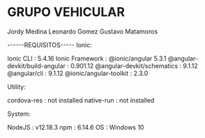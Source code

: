
# GRUPO VEHICULAR

Jordy Medina
Leonardo Gomez
Gustavo Matamoros

------REQUISITOS-----
Ionic:

   Ionic CLI                     : 5.4.16 
   Ionic Framework               : @ionic/angular 5.3.1
   @angular-devkit/build-angular : 0.901.12
   @angular-devkit/schematics    : 9.1.12
   @angular/cli                  : 9.1.12
   @ionic/angular-toolkit        : 2.3.0

Utility:

   cordova-res : not installed
   native-run  : not installed

System:

   NodeJS : v12.18.3 
   npm    : 6.14.6
   OS     : Windows 10

